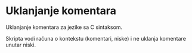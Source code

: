 # Uklanjanje komentara

Uklanjanje komentara za jezike sa C sintaksom.

Skripta vodi računa o kontekstu (komentari, niske) i ne uklanja komentare unutar niski.

